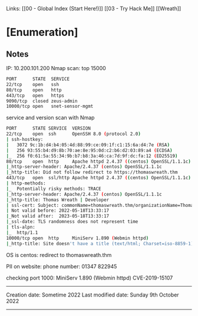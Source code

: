 Links: [[00 - Global Index (Start Here!)]] [[03 - Try Hack Me]] [[Wreath]]

# [Enumeration]
## Notes

IP: 10.200.101.200
Nmap scan: top 15000
```bash
PORT      STATE  SERVICE
22/tcp    open   ssh
80/tcp    open   http
443/tcp   open   https
9090/tcp  closed zeus-admin
10000/tcp open   snet-sensor-mgmt
```
service and version scan with Nmap
```bash
PORT      STATE SERVICE  VERSION
22/tcp    open  ssh      OpenSSH 8.0 (protocol 2.0)
| ssh-hostkey: 
|   3072 9c:1b:d4:b4:05:4d:88:99:ce:09:1f:c1:15:6a:d4:7e (RSA)
|   256 93:55:b4:d9:8b:70:ae:8e:95:0d:c2:b6:d2:03:89:a4 (ECDSA)
|_  256 f0:61:5a:55:34:9b:b7:b8:3a:46:ca:7d:9f:dc:fa:12 (ED25519)
80/tcp    open  http     Apache httpd 2.4.37 ((centos) OpenSSL/1.1.1c)
|_http-server-header: Apache/2.4.37 (centos) OpenSSL/1.1.1c
|_http-title: Did not follow redirect to https://thomaswreath.thm
443/tcp   open  ssl/http Apache httpd 2.4.37 ((centos) OpenSSL/1.1.1c)
| http-methods: 
|_  Potentially risky methods: TRACE
|_http-server-header: Apache/2.4.37 (centos) OpenSSL/1.1.1c
|_http-title: Thomas Wreath | Developer
| ssl-cert: Subject: commonName=thomaswreath.thm/organizationName=Thomas Wreath Development/stateOrProvinceName=East Riding Yorkshire/countryName=GB
| Not valid before: 2022-05-18T13:33:17
|_Not valid after:  2023-05-18T13:33:17
|_ssl-date: TLS randomness does not represent time
| tls-alpn: 
|_  http/1.1
10000/tcp open  http     MiniServ 1.890 (Webmin httpd)
|_http-title: Site doesn't have a title (text/html; Charset=iso-8859-1).
```

OS is centos:
redirect to thomaswreath.thm

PII on website:
phone number: 01347 822945

checking port 1000:
MiniServ 1.890 (Webmin httpd)
CVE-2019-15107



---
Creation date: Sometime 2022
Last modified date: Sunday 9th October 2022
***
